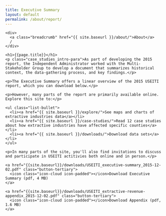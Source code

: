 ```yaml
---
title: Executive Summary
layout: default
permalink: /about/report/
---
```


<div class="container-outer container-padded">

  <div class="container-left-7">

    <div>
      <a class="breadcrumb" href="{{ site.baseurl }}/about/">About</a>
      /
    </div>

    <h1>{{page.title}}</h1>
    <p class="case_studies_intro-para">As part of developing the 2015 report, the Independent Administrator worked with the Multi-Stakeholder Group to develop a document that summarizes historical context, the data-gathering process, and key findings.</p>

    <p>The Executive Summary offers a linear overview of the 2015 USEITI report, which you can download below.</p>

    <p>However, many parts of the report are primarily available online. Explore this site to:</p>

    <ul class="list-bullet">
  	  <li><a href="{{ site.baseurl }}/explore/">See maps and charts of extractive industries data</a></li>
  	  <li><a href="{{ site.baseurl }}/case-studies/">Read 12 case studies about how extractive industries have affected specific counties</a></li>
  	  <li><a href="{{ site.baseurl }}/downloads/">Download data sets</a></li>
    </ul>

    <p>In many parts of the site, you'll also find invitations to discuss and participate in USEITI actitivies both online and in person.</p>

    <a href="{{site.baseurl}}/downloads/USEITI_executive-summary_2015-12-02.pdf" class="button-tertiary">
      <icon class="icon-cloud icon-padded"></icon>Download Executive Summary (pdf, 4 MB)
    </a>

    <a href="{{site.baseurl}}/downloads/USEITI_extractive-revenue-appendix_2015-12-02.pdf" class="button-tertiary">
      <icon class="icon-cloud icon-padded"></icon>Download Appendix (pdf, 1.6 MB)
    </a>

  </div>

</div>
